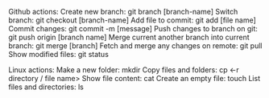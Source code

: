 Github actions:
Create new branch: git branch [branch-name]
Switch branch: git checkout [branch-name]
Add file to commit: git add [file name]
Commit changes: git commit -m [message]
Push changes to branch on git: git push origin [branch name]
Merge current another branch into current branch: git merge [branch]
Fetch and merge any changes on remote: git pull
Show modified files: git status

Linux actions:
Make a new folder: mkdir <Folder name>
Copy files and folders: cp <-r directory / file name> <destination path>
Show file content: cat <file name>
Create an empty file: touch <file name>
List files and directories: ls


